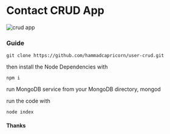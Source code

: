 # Contact CRUD App

<img src="https://demo.hammadsami.info/baxter/crud.PNG" alt="crud app">

<h3>Guide</h3>

    git clone https://github.com/hammadcapricorn/user-crud.git

then install the Node Dependencies with

    npm i

run MongoDB service from your MongoDB directory,
    mongod

run the code with 

    node index

<h4> Thanks </h4>